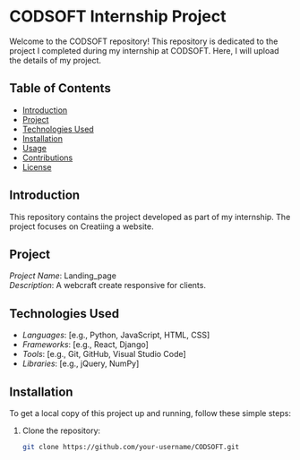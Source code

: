 # CODSOFT Internship Project

Welcome to the CODSOFT repository! This repository is dedicated to the project I completed during my internship at CODSOFT. Here, I will upload the details of my project.

## Table of Contents

- [Introduction](#introduction)
- [Project](#project)
- [Technologies Used](#technologies-used)
- [Installation](#installation)
- [Usage](#usage)
- [Contributions](#contributions)
- [License](#license)

## Introduction

This repository contains the project developed as part of my internship. The project focuses on Creatiing a website.

## Project

*Project Name*: Landing_page  
*Description*: A webcraft create responsive for clients.

## Technologies Used

- *Languages*: [e.g., Python, JavaScript, HTML, CSS]
- *Frameworks*: [e.g., React, Django]
- *Tools*: [e.g., Git, GitHub, Visual Studio Code]
- *Libraries*: [e.g., jQuery, NumPy]

## Installation

To get a local copy of this project up and running, follow these simple steps:

1. Clone the repository:
   ```bash
   git clone https://github.com/your-username/CODSOFT.git
